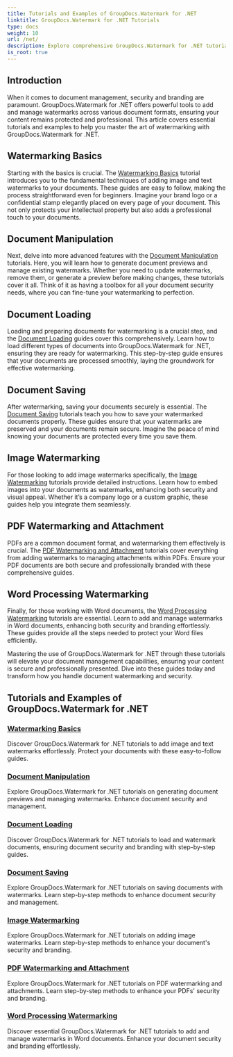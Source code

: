 ```yaml
---
title: Tutorials and Examples of GroupDocs.Watermark for .NET 
linktitle: GroupDocs.Watermark for .NET Tutorials
type: docs
weight: 10
url: /net/
description: Explore comprehensive GroupDocs.Watermark for .NET tutorials. Learn to add, manage, and secure watermarks in various document formats with step-by-step guides.
is_root: true
---
```

## Introduction

When it comes to document management, security and branding are paramount. GroupDocs.Watermark for .NET offers powerful tools to add and manage watermarks across various document formats, ensuring your content remains protected and professional. This article covers essential tutorials and examples to help you master the art of watermarking with GroupDocs.Watermark for .NET.

## Watermarking Basics

Starting with the basics is crucial. The [Watermarking Basics](./watermarking-basics/) tutorial introduces you to the fundamental techniques of adding image and text watermarks to your documents. These guides are easy to follow, making the process straightforward even for beginners. Imagine your brand logo or a confidential stamp elegantly placed on every page of your document. This not only protects your intellectual property but also adds a professional touch to your documents.

## Document Manipulation

Next, delve into more advanced features with the [Document Manipulation](./document-manipulation/) tutorials. Here, you will learn how to generate document previews and manage existing watermarks. Whether you need to update watermarks, remove them, or generate a preview before making changes, these tutorials cover it all. Think of it as having a toolbox for all your document security needs, where you can fine-tune your watermarking to perfection.

## Document Loading

Loading and preparing documents for watermarking is a crucial step, and the [Document Loading](./document-loadings/) guides cover this comprehensively. Learn how to load different types of documents into GroupDocs.Watermark for .NET, ensuring they are ready for watermarking. This step-by-step guide ensures that your documents are processed smoothly, laying the groundwork for effective watermarking.

## Document Saving

After watermarking, saving your documents securely is essential. The [Document Saving](./document-savings/) tutorials teach you how to save your watermarked documents properly. These guides ensure that your watermarks are preserved and your documents remain secure. Imagine the peace of mind knowing your documents are protected every time you save them.

## Image Watermarking

For those looking to add image watermarks specifically, the [Image Watermarking](./image-watermarkings/) tutorials provide detailed instructions. Learn how to embed images into your documents as watermarks, enhancing both security and visual appeal. Whether it’s a company logo or a custom graphic, these guides help you integrate them seamlessly.

## PDF Watermarking and Attachment

PDFs are a common document format, and watermarking them effectively is crucial. The [PDF Watermarking and Attachment](./pdf-watermarking-attachments/) tutorials cover everything from adding watermarks to managing attachments within PDFs. Ensure your PDF documents are both secure and professionally branded with these comprehensive guides.

## Word Processing Watermarking

Finally, for those working with Word documents, the [Word Processing Watermarking](./word-processing-watermarkings/) tutorials are essential. Learn to add and manage watermarks in Word documents, enhancing both security and branding effortlessly. These guides provide all the steps needed to protect your Word files efficiently.

Mastering the use of GroupDocs.Watermark for .NET through these tutorials will elevate your document management capabilities, ensuring your content is secure and professionally presented. Dive into these guides today and transform how you handle document watermarking and security.
## Tutorials and Examples of GroupDocs.Watermark for .NET 
### [Watermarking Basics](./watermarking-basics/)
Discover GroupDocs.Watermark for .NET tutorials to add image and text watermarks effortlessly. Protect your documents with these easy-to-follow guides.
### [Document Manipulation](./document-manipulation/)
Explore GroupDocs.Watermark for .NET tutorials on generating document previews and managing watermarks. Enhance document security and management.
### [Document Loading](./document-loadings/)
Discover GroupDocs.Watermark for .NET tutorials to load and watermark documents, ensuring document security and branding with step-by-step guides.
### [Document Saving](./document-savings/)
Explore GroupDocs.Watermark for .NET tutorials on saving documents with watermarks. Learn step-by-step methods to enhance document security and management.
### [Image Watermarking](./image-watermarkings/)
Explore GroupDocs.Watermark for .NET tutorials on adding image watermarks. Learn step-by-step methods to enhance your document's security and branding.
### [PDF Watermarking and Attachment](./pdf-watermarking-attachments/)
Explore GroupDocs.Watermark for .NET tutorials on PDF watermarking and attachments. Learn step-by-step methods to enhance your PDFs' security and branding.
### [Word Processing Watermarking](./word-processing-watermarkings/)
Discover essential GroupDocs.Watermark for .NET tutorials to add and manage watermarks in Word documents. Enhance your document security and branding effortlessly.